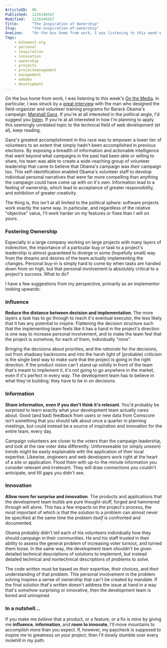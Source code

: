 ```yaml
---
ArticleID:  96
Published:  1226346567
Modified:   1226346567
Title:      "The Inspiration of Ownership"
Slug:       "the-inspiration-of-ownership"
OneLine:    "On the bus home from work, I was listening to this week's On the Media. In particular, I was struck by a great interview with the man who designed the field-organizer and volunteer training programs for Barack Obama's campaign: Marshall Ganz.  If you're at all interested in the political angle, I'd suggest you listen.  If you're at all interested in how I'm planning to apply this seemingly unrelated topic to the technical field of web development (et al), keep reading."
Tags:       
    - mikewest.org
    - personal
    - inspiration
    - innovation
    - ownership
    - projects
    - projectmanagement
    - management
    - webdev
    - development
...
```

On the bus home from work, I was listening to this week's [On the Media][otm]. In particular, I was struck by a [great interview][interview] with the man who designed the field-organizer and volunteer training programs for Barack Obama's campaign: [Marshall Ganz][ganz].  If you're at all interested in the political angle, I'd suggest you [listen][interview].  If you're at all interested in how I'm planning to apply this seemingly unrelated topic to the technical field of web development (et al), keep reading.

[otm]: http://www.onthemedia.org/
[interview]: http://www.onthemedia.org/transcripts/2008/11/07/04
[ganz]: http://www.hks.harvard.edu/about/faculty-staff-directory/marshall-ganz

Ganz's greatest accomplishment in this race was to empower a lower tier of volunteers to an extent that simply hadn't been accomplished in previous elections.  By exposing a breadth of information and actionable intelligence that went beyond what campaigns in the past had been able or willing to share, his team was able to create a wide-reaching group of volunteer leadership that came to believe that Obama's campaign was _their_ campaign too.  This self-identification enabled Obama's volunteer staff to develop individual personal narratives that were far more compelling than anything the campaign could have come up with on it's own.  Information lead to a feeling of ownership, which lead to acceptance of greater responsibility, and exhibition of greater creativity.

The thing is, this isn't at all limited to the political sphere: software projects work exactly the same way.  In particular, and regardless of the relative "objective" value, I'll work harder on _my_ features or fixes than I will on _yours_.

### Fostering Ownership

Especially in a large company working on large projects with many layers of indirection, the importance of a particular bug or task to a project's leadership is almost guaranteed to diverge in some (hopefully small) way from the dreams and desires of the team actually implementing the changes.  Personal buy-in is simply hard to come by when tasks are handed down from on high, but that personal involvement is absolutely critical to a project's success.  What to do?

I have a few suggestions from my perspective, primarily as an implementor looking upwards:

### Influence

**Reduce the distance between decision and implementation**. The more layers a task has to go through to reach it's eventual executor, the less likely that it has any potential to inspire. Flattening the decision structure such that the implementing team feels like it has a hand in the project's direction is one way to increase personal involvement, and to make the team feel that the project is somehow, for each of them, individually "_mine_".

Bringing the decisions about priorities, and the _rationale_ for the decisions, out from shadowy backrooms and into the harsh light of (probable) criticism is the single best way to make sure that the project is going in the right direction.  If the product vision can't stand up solidly in front of the team that's meant to implement it, it's not going to go anywhere in the market, even if it's perfect in every way.  The development team has to believe in what they're building; they have to be in on decisions.

### Information

**Share information, even if you don't think it's relevant**. You'd probably be surprised to learn exactly what your development team actually cares about.  Good (and bad) feedback from users or new data from Comscore isn't something that you should talk about once a quarter in planning meetings, but could instead be a source of inspiration and innovation for the entire team, every day.

Campaign volunteers are closer to the voters than the campaign leadership,    and look at the raw voter data differently.  Unforeseeable (or simply _unseen_) trends might be easily explainable with the application of their  local expertise.  Likewise, engineers and web developers work right at the heart of a site or application.  Flood them with up-to-the-minute information you consider relevant _and_ irrelevant.  They will draw connections you couldn't anticipate, and fill gaps you didn't see.

### Innovation

**Allow room for surprise and innovation**.  The products and applications that the development team builds are pure thought-stuff, forged and  hammered through will alone. This has a few impacts on the project's process, the most important of which is that the solution to a problem can almost never be specified at the same time the problem _itself_ is confronted and documented.
    
Obama probably didn't tell each of his volunteers individually how they should campaign in their communities. He and his staff trusted in their ability to assess the general problem of increasing voter turnout, and turned them loose. In the same way, the development team shouldn't be given detailed technical descriptions of solutions to implement, but instead detailed technical and nontechnical descriptions of _problems_ to  _solve_.

The code written must be based on _their_ expertise, _their_ choices, and _their_ understanding of that problem. This personal involvement in the problem solving inspires a sense of ownership that can't be created by mandate.  If the final solution that's written doesn't address the issue at hand in a way that's _somehow_ surprising or innovative, then the development team is bored and uninspired.

### In a nutshell...

If you make me _believe_ that a product, or a feature, or a fix is _mine_ by giving me **influence**, **information**, and **room to innovate**, I'll move mountains to accomplish more than you expect.  If, however, my paycheck is supposed to inspire me to greatness on _your_ project, then I'll slowly stumble over every molehill in my path.
